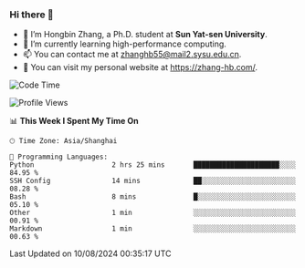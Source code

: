### Hi there 👋

- 🔭 I’m Hongbin Zhang, a Ph.D. student at **Sun Yat-sen University**.
- 🌱 I’m currently learning high-performance computing.
- 📫 You can contact me at zhanghb55@mail2.sysu.edu.cn.
- 👀 You can visit my personal website at https://zhang-hb.com/.

<!--START_SECTION:waka-->
![Code Time](http://img.shields.io/badge/Code%20Time-336%20hrs%2029%20mins-blue)

![Profile Views](http://img.shields.io/badge/Profile%20Views-8-blue)

📊 **This Week I Spent My Time On** 

```text
🕑︎ Time Zone: Asia/Shanghai

💬 Programming Languages: 
Python                   2 hrs 25 mins       █████████████████████░░░░   84.95 % 
SSH Config               14 mins             ██░░░░░░░░░░░░░░░░░░░░░░░   08.28 % 
Bash                     8 mins              █░░░░░░░░░░░░░░░░░░░░░░░░   05.10 % 
Other                    1 min               ░░░░░░░░░░░░░░░░░░░░░░░░░   00.91 % 
Markdown                 1 min               ░░░░░░░░░░░░░░░░░░░░░░░░░   00.63 % 
```


 Last Updated on 10/08/2024 00:35:17 UTC
<!--END_SECTION:waka-->
